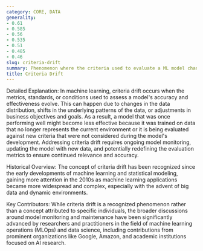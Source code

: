 ```yaml
---
category: CORE, DATA
generality:
- 0.61
- 0.585
- 0.56
- 0.535
- 0.51
- 0.485
- 0.46
slug: criteria-drift
summary: Phenomenon where the criteria used to evaluate a ML model change over time, leading to a potential decline in the model's performance.
title: Criteria Drift
---
```


Detailed Explanation: In machine learning, criteria drift occurs when the metrics, standards, or conditions used to assess a model's accuracy and effectiveness evolve. This can happen due to changes in the data distribution, shifts in the underlying patterns of the data, or adjustments in business objectives and goals. As a result, a model that was once performing well might become less effective because it was trained on data that no longer represents the current environment or it is being evaluated against new criteria that were not considered during the model's development. Addressing criteria drift requires ongoing model monitoring, updating the model with new data, and potentially redefining the evaluation metrics to ensure continued relevance and accuracy.

Historical Overview: The concept of criteria drift has been recognized since the early developments of machine learning and statistical modeling, gaining more attention in the 2010s as machine learning applications became more widespread and complex, especially with the advent of big data and dynamic environments.

Key Contributors: While criteria drift is a recognized phenomenon rather than a concept attributed to specific individuals, the broader discussions around model monitoring and maintenance have been significantly advanced by researchers and practitioners in the field of machine learning operations (MLOps) and data science, including contributions from prominent organizations like Google, Amazon, and academic institutions focused on AI research.